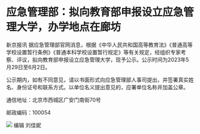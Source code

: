 # 应急管理部：拟向教育部申报设立应急管理大学，办学地点在廊坊

新京报讯
据应急管理部官网消息，根据《中华人民共和国高等教育法》《普通高等学校设置暂行条例》《普通本科学校设置暂行规定》等有关规定，经组织专家考察、评议，拟向教育部申报设立应急管理大学，现予公示。公示时间为2023年5月29日至6月2日。

公示期内，如有不同意见，请以书面形式向应急管理部人事司提出，并签署真实姓名、身份证号和联系方式。以单位名义提出意见的，应署单位名称并加盖公章。

通信地址：北京市西城区广安门南街70号

邮政编码：100054

![](https://inews.gtimg.com/om_bt/Ot4ZhD9zI5DA65O-pYMDU5O9DXHByHp4wXSD_BmHO9H9AAA/1000)
编辑 刘佳妮

